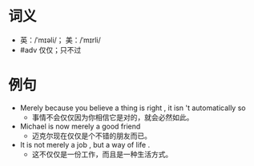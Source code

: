 # 词义
- 英：/ˈmɪəli/； 美：/ˈmɪrli/
- #adv 仅仅；只不过
# 例句
- Merely because you believe a thing is right , it isn 't automatically so
	- 事情不会仅仅因为你相信它是对的，就会必然如此。
- Michael is now merely a good friend
	- 迈克尔现在仅仅是个不错的朋友而已。
- It is not merely a job , but a way of life .
	- 这不仅仅是一份工作，而且是一种生活方式。
